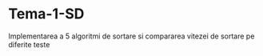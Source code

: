 # Tema-1-SD

Implementarea a 5 algoritmi de sortare si compararea vitezei de sortare pe diferite teste
